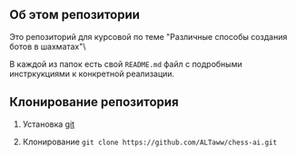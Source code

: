 ## Об этом репозитории

Это репозиторий для курсовой по теме "Различные способы создания ботов в шахматах"\

В каждой из папок есть свой `README.md` файл c подробными инстркукциями к конкретной реализации.

## Клонирование репозитория

1. Установка [git](https://git-scm.com/)

2. Клонирование `git clone https://github.com/ALTaww/chess-ai.git`
